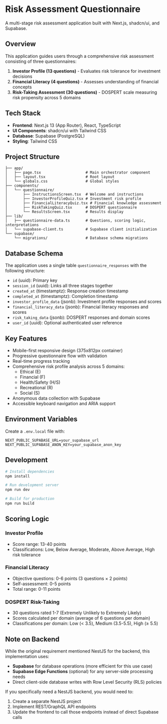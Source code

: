 # Risk Assessment Questionnaire

A multi-stage risk assessment application built with Next.js, shadcn/ui, and Supabase.

## Overview

This application guides users through a comprehensive risk assessment consisting of three questionnaires:

1. **Investor Profile (13 questions)** - Evaluates risk tolerance for investment decisions
2. **Financial Literacy (4 questions)** - Assesses understanding of financial concepts
3. **Risk-Taking Assessment (30 questions)** - DOSPERT scale measuring risk propensity across 5 domains

## Tech Stack

- **Frontend**: Next.js 13 (App Router), React, TypeScript
- **UI Components**: shadcn/ui with Tailwind CSS
- **Database**: Supabase (PostgreSQL)
- **Styling**: Tailwind CSS

## Project Structure

```
├── app/
│   ├── page.tsx                    # Main orchestrator component
│   ├── layout.tsx                  # Root layout
│   └── globals.css                 # Global styles
├── components/
│   └── questionnaire/
│       ├── InstructionsScreen.tsx  # Welcome and instructions
│       ├── InvestorProfileQuiz.tsx # Investment risk profile
│       ├── FinancialLiteracyQuiz.tsx # Financial knowledge assessment
│       ├── RiskTakingQuiz.tsx      # DOSPERT questionnaire
│       └── ResultsScreen.tsx       # Results display
├── lib/
│   ├── questionnaire-data.ts       # Questions, scoring logic, interpretations
│   └── supabase-client.ts          # Supabase client initialization
└── supabase/
    └── migrations/                 # Database schema migrations
```

## Database Schema

The application uses a single table `questionnaire_responses` with the following structure:

- `id` (uuid): Primary key
- `session_id` (uuid): Links all three stages together
- `created_at` (timestamptz): Response creation timestamp
- `completed_at` (timestamptz): Completion timestamp
- `investor_profile_data` (jsonb): Investment profile responses and scores
- `financial_literacy_data` (jsonb): Financial literacy responses and scores
- `risk_taking_data` (jsonb): DOSPERT responses and domain scores
- `user_id` (uuid): Optional authenticated user reference

## Key Features

- Mobile-first responsive design (375x812px container)
- Progressive questionnaire flow with validation
- Real-time progress tracking
- Comprehensive risk profile analysis across 5 domains:
  - Ethical (E)
  - Financial (F)
  - Health/Safety (H/S)
  - Recreational (R)
  - Social (S)
- Anonymous data collection with Supabase
- Accessible keyboard navigation and ARIA support

## Environment Variables

Create a `.env.local` file with:

```
NEXT_PUBLIC_SUPABASE_URL=your_supabase_url
NEXT_PUBLIC_SUPABASE_ANON_KEY=your_supabase_anon_key
```

## Development

```bash
# Install dependencies
npm install

# Run development server
npm run dev

# Build for production
npm run build
```

## Scoring Logic

### Investor Profile
- Score range: 13-40 points
- Classifications: Low, Below Average, Moderate, Above Average, High risk tolerance

### Financial Literacy
- Objective questions: 0-6 points (3 questions × 2 points)
- Self-assessment: 0-5 points
- Total range: 0-11 points

### DOSPERT Risk-Taking
- 30 questions rated 1-7 (Extremely Unlikely to Extremely Likely)
- Scores calculated per domain (average of 6 questions per domain)
- Classifications per domain: Low (< 3.5), Medium (3.5-5.5), High (≥ 5.5)

## Note on Backend

While the original requirement mentioned NestJS for the backend, this implementation uses:
- **Supabase** for database operations (more efficient for this use case)
- **Supabase Edge Functions** (optional) for any server-side processing needs
- Direct client-side database writes with Row Level Security (RLS) policies

If you specifically need a NestJS backend, you would need to:
1. Create a separate NestJS project
2. Implement REST/GraphQL API endpoints
3. Update the frontend to call those endpoints instead of direct Supabase calls
